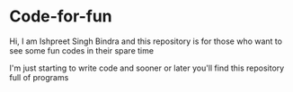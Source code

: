 # Code-for-fun

Hi, I am Ishpreet Singh Bindra and this repository is for those who want to see some fun codes in their spare time

I'm just starting to write code and sooner or later you'll find this repository full of programs
